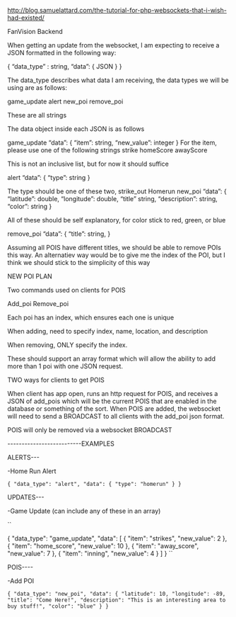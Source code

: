 
http://blog.samuelattard.com/the-tutorial-for-php-websockets-that-i-wish-had-existed/

FanVision Backend

When getting an update from the websocket, I am expecting to receive a JSON formatted in the following way:

{
	“data_type” : string,
	“data”: {
		JSON
		}
}

The data_type describes what data I am receiving, the data types we will be using are as follows:

game_update
alert
new_poi
remove_poi

These are all strings

The data object inside each JSON is as follows

game_update
“data”: {
	“item”: string,
	“new_value”: integer
}
For the item, please use one of the following strings
strike
homeScore
awayScore

This is not an inclusive list, but for now it should suffice

alert
“data”: {
	“type”: string
	}

The type should be one of these two,
strike_out
Homerun
new_poi
“data”: {
	“latitude”: double,
	“longitude”: double,
	“title” string,
	“description”: string,
	“color”: string
}

All of these should be self explanatory, for color stick to red, green, or blue

remove_poi
“data”: {
	“title”: string,
}

Assuming all POIS have different titles, we should be able to remove POIs this way. An alternatiev way would be to give me the index of the POI, but I think we should stick to the simplicity of this way


NEW POI PLAN

Two commands used on clients for POIS

Add_poi
Remove_poi

Each poi has an index, which ensures each one is unique

When adding, need to specify index, name, location, and description

When removing, ONLY specify the index.

These should support an array format which will allow the ability to add more than 1 poi with one JSON request.


TWO ways for clients to get POIS

When client has app open, runs an http request for POIS, and receives a JSON of add_pois which will be the current POIS that are enabled in the database or something of the sort.
When POIS are added, the websocket will need to send a BROADCAST to all clients with the add_poi json format.


POIS will only be removed via a websocket BROADCAST





--------------------------EXAMPLES

ALERTS---

-Home Run Alert

``
{
  "data_type": "alert",
  "data": {
    "type": "homerun"
  }
}
``

UPDATES---

-Game Update (can include any of these in an array)

``

{
  "data_type": "game_update",
  "data": [
    {
      "item": "strikes",
      "new_value": 2
    },
    {
      "item": "home_score",
      "new_value": 10
    },
    {
      "item": "away_score",
      "new_value": 7
    },
    {
      "item": "inning",
      "new_value": 4
    }
  ]
}
``


POIS----

-Add POI

``
{
  "data_type": "new_poi",
  "data": {
    "latitude": 10,
    "longitude": -89,
    "title": "Come Here!",
    "description": "This is an interesting area to buy stuff!",
    "color": "blue"
  }
}
``
